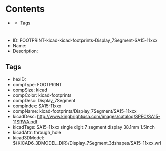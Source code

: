 



Contents
========

* [](#)
	* [Tags](#tags)

# 

- ID: FOOTPRINT-kicad-kicad-footprints-Display_7Segment-SA15-11xxx
- Name: 
- Description: 

## Tags

- hexID: 
- oompType: FOOTPRINT
- oompSize: kicad
- oompColor: kicad-footprints
- oompDesc: Display_7Segment
- oompIndex: SA15-11xxx
- oompName: kicad-footprints/Display_7Segment/SA15-11xxx
- kicadDesc: http://www.kingbrightusa.com/images/catalog/SPEC/SA15-11SRWA.pdf
- kicadTags: SA15-11xxx single digit 7 segment display 38.1mm 1.5inch
- kicadAttr: through_hole
- kicad3DModel: ${KICAD6_3DMODEL_DIR}/Display_7Segment.3dshapes/SA15-11xxx.wrl
